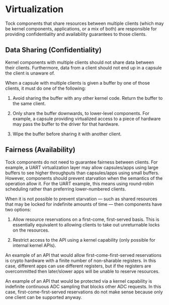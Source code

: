 Virtualization
==============

Tock components that share resources between multiple clients (which may be
kernel components, applications, or a mix of both) are responsible for providing
confidentiality and availability guarantees to those clients.

## Data Sharing (Confidentiality)

Kernel components with multiple clients should not share data between their
clients. Furthermore, data from a client should not end up in a capsule the
client is unaware of.

When a capsule with multiple clients is given a buffer by one of those clients,
it must do one of the following:

1. Avoid sharing the buffer with any other kernel code. Return the buffer to the
   same client.

1. Only share the buffer downwards, to lower-level components. For example, a
   capsule providing virtualized access to a piece of hardware may pass the
   buffer to the driver for that hardware.

1. Wipe the buffer before sharing it with another client.

## Fairness (Availability)

Tock components do not need to guarantee fairness between clients. For example,
a UART virtualization layer may allow capsules/apps using large buffers to see
higher throughputs than capsules/apps using small buffers. However, components
should prevent starvation when the semantics of the operation allow it. For the
UART example, this means using round-robin scheduling rather than preferring
lower-numbered clients.

When it is not possible to prevent starvation — such as shared resources that
may be locked for indefinite amounts of time — then components have two
options:

1. Allow resource reservations on a first-come, first-served basis. This is
   essentially equivalent to allowing clients to take out unreturnable locks on
   the resources.

1. Restrict access to the API using a kernel capability (only possible for
   internal kernel APIs).

An example of an API that would allow first-come-first-served reservations is
crypto hardware with a finite number of non-sharable registers. In this case,
different apps can use different registers, but if the registers are
overcommitted then later/slower apps will be unable to reserve resources.

An example of an API that would be protected via a kernel capability is
indefinite continuous ADC sampling that blocks other ADC requests. In this case,
first-come-first-served reservations do not make sense because only one client
can be supported anyway.
